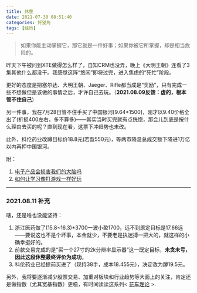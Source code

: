 ```yaml
---
title: 休整
date: 2021-07-30 08:51:40
categories: 好望角
tags: [经历]
---
```


> 如果你能主动掌握它，那它就是一件好事；如果你被它所掌握，却是相当危险的。

昨天下午被问到XTE做得怎么样了，自知CRM也没弄，晚上《大明王朝》连看了3集其他什么都没干。我感觉这阵“悠闲”即将过完，进入焦虑的“死忙”阶段。

<!-- more -->

更好的态度是把塞尔达、大明王朝、Jaeger、Rifle都当成是“奖励”，只有完成一些不想做但是该做的事情之后，才许自己去玩。（__2021.08.09反馈：虚的，根本管不住自己__）

另一件事，我在7月28日管不住手买了中国银河[9.64*1500]，刚才以9.40价格全出了(折损400左右，多不算多)——其实当时买完就有点恍惚，那会儿到底是按什么理由去买的呢？直到现在看，这票下冲趋势也未改。

此外，科伦药业改蹲目标价18.8元(若盈550元)，等两市降温总成交额下降进1万亿以内再押中国银河。

附：
1. [电子产品会损害我们的大脑吗](https://mp.weixin.qq.com/s/g17408ECir4JYCknbsVgWQ)
2. [如何让学习像打游戏一样好玩](https://mp.weixin.qq.com/s/2viCqASg--6sXkqAjhX_ow)

<hr>

### 2021.08.11 补充
嗐，还是啥也没能坚持：
1. 浙江医药做了(15.8~16.3)*3700一波小盈1700，远不到原定目标是17.66远——要说这也不是个坏事，本金就少，不要老是执迷搏一把大的，就这样的小确幸挺好的。
2. 前款交易完成的是“买一个27寸的2k分辨率显示器”这一既定目标，__未贪未亏，因此这段休整最终评价为成功__。
3. 科伦药业已经提前买进了（现持38手，成本18.455元），决定改为蹲19.5元。

另外，我将要逐渐减少股票交易、加重对板块和行业趋势等大面上的关注，肯定还是做指数（尤其宽基指数）更稳，有时间读读这系列< [花车理论](https://zhuanlan.zhihu.com/p/340630076) >.
